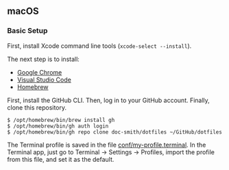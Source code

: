 ## macOS

### Basic Setup

First, install Xcode command line tools (`xcode-select --install`).

The next step is to install:

* [Google Chrome](https://www.google.com/chrome)
* [Visual Studio Code](https://code.visualstudio.com)
* [Homebrew](https://docs.brew.sh/Installation)

First, install the GitHub CLI. Then, log in to your GitHub account. Finally, clone this repository.

```
$ /opt/homebrew/bin/brew install gh
$ /opt/homebrew/bin/gh auth login
$ /opt/homebrew/bin/gh repo clone doc-smith/dotfiles ~/GitHub/dotfiles
```

The Terminal profile is saved in the file [conf/my-profile.terminal](conf/my-profile.terminal).
In the Terminal app, just go to Terminal -> Settings -> Profiles, import the profile from this
file, and set it as the default.
